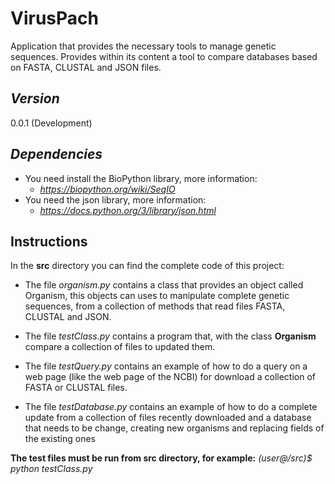 # VirusPach
Application that provides the necessary tools to manage genetic sequences. Provides within its content a tool to compare databases based on FASTA, CLUSTAL and JSON files.
## _Version_
0.0.1 (Development)
## _Dependencies_
* You need install the BioPython library, more information:
    * _https://biopython.org/wiki/SeqIO_
* You need the json library, more information:
    * _https://docs.python.org/3/library/json.html_
## Instructions
In the **src** directory you can find the complete code of this project:

* The file _organism.py_ contains a class that provides an object
called Organism, this objects can uses to manipulate complete 
genetic sequences, from a collection of methods that read files FASTA, CLUSTAL and JSON.

* The file _testClass.py_ contains a program that, with the class
**Organism** compare a collection of files to updated them.

* The file _testQuery.py_ contains an example of how to do a
query on a web page (like the web page of the NCBI) for download
a collection of FASTA or CLUSTAL files.

* The file _testDatabase.py_ contains an example of how to do
a complete update from a collection of files recently downloaded
and a database that needs to be change, creating new organisms and replacing fields of the existing ones

**The test files must be run from src directory, for example:**
_(user@/src)$ python testClass.py_
